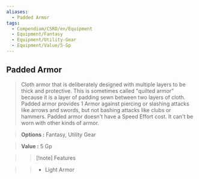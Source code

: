 ```yaml
---
aliases:
  - Padded Armor
tags:
  - Compendium/CSRD/en/Equipment
  - Equipment/Fantasy
  - Equipment/Utility-Gear
  - Equipment/Value/5-Gp
---
```

  
    
## Padded Armor    
    
>Cloth armor that is deliberately designed with multiple layers to be thick and protective. This is sometimes called "quilted armor" because it is a layer of padding sewn between two layers of cloth. Padded armor provides 1 Armor against piercing or slashing attacks like arrows and swords, but not bashing attacks like clubs or hammers. Padded armor doesn't have a Speed Effort cost. It can't be worn with other kinds of armor.    
> **Options :** Fantasy, Utility Gear    
> **Value :** 5 Gp    
>>[!note] Features    
>> - Light Armor